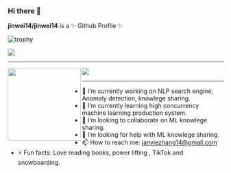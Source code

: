 ### Hi there 👋


**jinwei14/jinwei14** is a ✨ Github Profile ✨  


![trophy](https://github-profile-trophy.vercel.app/?username=jinwei14&row=1&column=7&theme=onedark)

<a href="https://github.com/sponsors/jinwei14">
  <img src="https://img.shields.io/static/v1?label=Sponsor&message=%E2%9D%A4&logo=GitHub&color=ff69b4"/> 
</a>

---

<div>
  <img height="170" align="left" src="https://github-readme-stats.vercel.app/api?username=jinwei14&count_private=true&include_all_commits=true" />
  <img src="https://github-readme-stats.vercel.app/api/top-langs/?username=jinwei14&layout=compact" />
</div>

---
- 🔭 I’m currently working on NLP search engine, Anomaly detection, knowlege sharing.
- 🌱 I’m currently learning high concurrency machine learning production system.
- 👯 I’m looking to collaborate on ML knowlege sharing.
- 🤔 I’m looking for help with ML knowlege sharing.
- 📫 How to reach me: janviezhang14@gmail.com
- ⚡ Fun facts: Love reading books, power lifting , TikTok and snowboarding.

